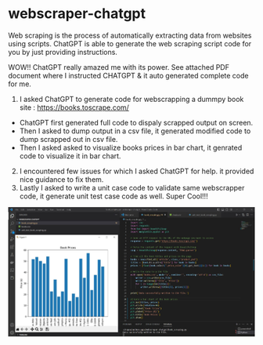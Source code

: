 # webscraper-chatgpt

Web scraping is the process of automatically extracting data from websites using scripts. ChatGPT is able to generate the web scraping script code for you by just providing instructions.

WOW!! ChatGPT really amazed me with its power. See attached PDF document where I instructed CHATGPT & it auto generated complete code for me. 

1) I asked ChatGPT to generate code for webscrapping a dummpy book site : https://books.toscrape.com/
  - ChatGPT first generated full code to dispaly scrapped output on screen.
  - Then I asked to dump output in a csv file, it generated modified code to dump scrapped out in csv file.
  - Then I asked asked to visualize books prices in bar chart, it genrated code to visualize it in bar chart.
2) I encountered few issues for which I asked ChatGPT for help. it provided nice guidance to fix them.
3) Lastly I asked to write a unit case code to validate same webscrapper code, it generate unit test case code as well. Super Cool!!!

![This is an image](/code-snippet.JPG)
